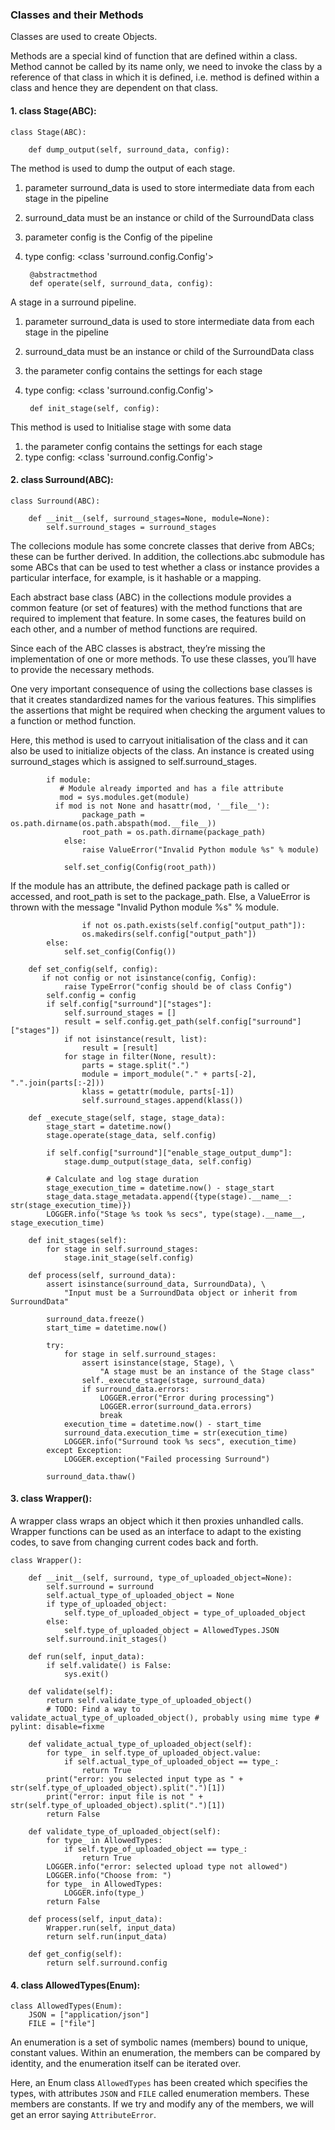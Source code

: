 ### Classes and their Methods

Classes are used to create Objects.

Methods are a special kind of function that are defined within a class. Method cannot be called by its name only, we need to invoke the class by a reference of that class in which it is defined, i.e. method is defined within a class and hence they are dependent on that class.


#### 1. class Stage(ABC):

    class Stage(ABC):
        
        def dump_output(self, surround_data, config):

The method is used to dump the output of each stage.
1. parameter surround_data is used to store intermediate data from each stage in the pipeline
2. surround_data must be an instance or child of the SurroundData class
3. parameter config is the Config of the pipeline
4. type config: <class 'surround.config.Config'>


        @abstractmethod
        def operate(self, surround_data, config):

A stage in a surround pipeline.
1. parameter surround_data is used to store intermediate data from each stage in the pipeline
2. surround_data must be an instance or child of the SurroundData class
3. the parameter config contains the settings for each stage
4. type config: <class 'surround.config.Config'>


        def init_stage(self, config):

This method is used to Initialise stage with some data
1. the parameter config contains the settings for each stage
2. type config: <class 'surround.config.Config'>


#### 2. class Surround(ABC):

    class Surround(ABC):

        def __init__(self, surround_stages=None, module=None):
            self.surround_stages = surround_stages

The collecions module has some concrete classes that derive from ABCs; these can be further derived. In addition, the collections.abc submodule has some ABCs that can be used to test whether a class or instance provides a particular interface, for example, is it hashable or a mapping.

Each abstract base class (ABC) in the collections module provides a common feature (or set of features) with the method functions that are required to implement that feature. In some cases, the features build on each other, and a number of method functions are required.

Since each of the ABC classes is abstract, they’re missing the implementation of one or more methods. To use these classes, you’ll have to provide the necessary methods.

One very important consequence of using the collections base classes is that it creates standardized names for the various features. This simplifies the assertions that might be required when checking the argument values to a function or method function.

Here, this method is used to carryout initialisation of the class and it can also be used to initialize objects of the class. An instance is created using surround_stages which is assigned to self.surround_stages.

            if module:
               # Module already imported and has a file attribute
               mod = sys.modules.get(module)
              if mod is not None and hasattr(mod, '__file__'):
                    package_path = os.path.dirname(os.path.abspath(mod.__file__))
                    root_path = os.path.dirname(package_path)
                else:
                    raise ValueError("Invalid Python module %s" % module)

                self.set_config(Config(root_path))

If the module has an attribute, the defined package path is called or accessed, and root_path is set to the package_path. Else, a ValueError is thrown with the message "Invalid Python module %s" % module.

                    if not os.path.exists(self.config["output_path"]):
                    os.makedirs(self.config["output_path"])
            else:
                self.set_config(Config())

        def set_config(self, config):
           if not config or not isinstance(config, Config):
                raise TypeError("config should be of class Config")
            self.config = config
            if self.config["surround"]["stages"]:
                self.surround_stages = []
                result = self.config.get_path(self.config["surround"]["stages"])
                if not isinstance(result, list):
                    result = [result]
                for stage in filter(None, result):
                    parts = stage.split(".")
                    module = import_module("." + parts[-2], ".".join(parts[:-2]))
                    klass = getattr(module, parts[-1])
                    self.surround_stages.append(klass())

        def _execute_stage(self, stage, stage_data):
            stage_start = datetime.now()
            stage.operate(stage_data, self.config)

            if self.config["surround"]["enable_stage_output_dump"]:
                stage.dump_output(stage_data, self.config)

            # Calculate and log stage duration
            stage_execution_time = datetime.now() - stage_start
            stage_data.stage_metadata.append({type(stage).__name__: str(stage_execution_time)})
            LOGGER.info("Stage %s took %s secs", type(stage).__name__, stage_execution_time)

        def init_stages(self):
            for stage in self.surround_stages:
                stage.init_stage(self.config)

        def process(self, surround_data):
            assert isinstance(surround_data, SurroundData), \
                "Input must be a SurroundData object or inherit from SurroundData"

            surround_data.freeze()
            start_time = datetime.now()

            try:
                for stage in self.surround_stages:
                    assert isinstance(stage, Stage), \
                        "A stage must be an instance of the Stage class"
                    self._execute_stage(stage, surround_data)
                    if surround_data.errors:
                        LOGGER.error("Error during processing")
                        LOGGER.error(surround_data.errors)
                        break
                execution_time = datetime.now() - start_time
                surround_data.execution_time = str(execution_time)
                LOGGER.info("Surround took %s secs", execution_time)
            except Exception:
                LOGGER.exception("Failed processing Surround")

            surround_data.thaw()



#### 3. class Wrapper():

A wrapper class wraps an object which it then proxies unhandled calls. Wrapper functions can be used as an interface to adapt to the existing codes, to save from changing current codes back and forth. 

    class Wrapper():
        
        def __init__(self, surround, type_of_uploaded_object=None):
            self.surround = surround
            self.actual_type_of_uploaded_object = None
            if type_of_uploaded_object:
                self.type_of_uploaded_object = type_of_uploaded_object
            else:
                self.type_of_uploaded_object = AllowedTypes.JSON
            self.surround.init_stages()

        def run(self, input_data):
            if self.validate() is False:
                sys.exit()

        def validate(self):
            return self.validate_type_of_uploaded_object()
            # TODO: Find a way to validate_actual_type_of_uploaded_object(), probably using mime type # pylint: disable=fixme

        def validate_actual_type_of_uploaded_object(self):
            for type_ in self.type_of_uploaded_object.value:
                if self.actual_type_of_uploaded_object == type_:
                    return True
            print("error: you selected input type as " + str(self.type_of_uploaded_object).split(".")[1])
            print("error: input file is not " + str(self.type_of_uploaded_object).split(".")[1])
            return False

        def validate_type_of_uploaded_object(self):
            for type_ in AllowedTypes:
                if self.type_of_uploaded_object == type_:
                    return True
            LOGGER.info("error: selected upload type not allowed")
            LOGGER.info("Choose from: ")
            for type_ in AllowedTypes:
                LOGGER.info(type_)
            return False

        def process(self, input_data):
            Wrapper.run(self, input_data)
            return self.run(input_data)

        def get_config(self):
            return self.surround.config


#### 4. class AllowedTypes(Enum):

    class AllowedTypes(Enum):
        JSON = ["application/json"]
        FILE = ["file"]
        
An enumeration is a set of symbolic names (members) bound to unique, constant values. Within an enumeration, the members can be compared by identity, and the enumeration itself can be iterated over.

Here, an Enum class `AllowedTypes` has been created which specifies the types, with attributes `JSON` and `FILE` called enumeration members. These members are constants. If we try and modify any of the members, we will get an error saying `AttributeError`.
